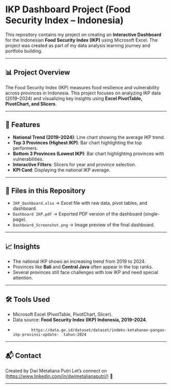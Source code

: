 # IKP Dashboard Project (Food Security Index – Indonesia)

This repository contains my project on creating an **Interactive Dashboard** for the Indonesian **Food Security Index (IKP)** using Microsoft Excel.
The project was created as part of my data analysis learning journey and portfolio building.

---

## 📊 Project Overview

The Food Security Index (IKP) measures food resilience and vulnerability across provinces in Indonesia.
This project focuses on analyzing IKP data (2019–2024) and visualizing key insights using **Excel PivotTable, PivotChart, and Slicers**.

---

## 🚀 Features

* **National Trend (2019–2024)**: Line chart showing the average IKP trend.
* **Top 3 Provinces (Highest IKP)**: Bar chart highlighting the top performers.
* **Bottom 3 Provinces (Lowest IKP)**: Bar chart highlighting provinces with vulnerabilities.
* **Interactive Filters**: Slicers for year and province selection.
* **KPI Card**: Displaying the national IKP average.

---

## 📂 Files in this Repository

* `IKP_Dashboard.xlsx` → Excel file with raw data, pivot tables, and dashboard.
* `Dashboard IKP.pdf` → Exported PDF version of the dashboard (single-page).
* `Dashboard_Screenshot.png` → Image preview of the final dashboard.

---

## 📈 Insights

* The national IKP shows an increasing trend from 2019 to 2024.
* Provinces like **Bali** and **Central Java** often appear in the top ranks.
* Several provinces still face challenges with low IKP and need special attention.

---

## 🛠 Tools Used

* Microsoft Excel (PivotTable, PivotChart, Slicer).
* Data source: **Food Security Index (IKP) Indonesia, 2019–2024**.
*             https://data.go.id/dataset/dataset/indeks-ketahanan-pangan-ikp-provinsi-update-  tahun-2024

---

## 📬 Contact

Created by Dwi Metaliana Putri
Let’s connect on (https://www.linkedin.com/in/dwimetalianaputri/) 🚀

---
